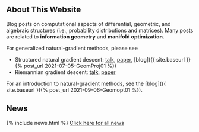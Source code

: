 ## About This Website

Blog posts on computational aspects of differential, geometric, and algebraic structures (i.e., probability distributions and matrices). Many posts are related to **information geometry** and **manifold optimization**.

For generalized natural-gradient methods, please see 
* Structured natural gradient descent: [talk](https://www.youtube.com/watch?v=vEY1ZxDJX8o&t=11s), [paper](https://arxiv.org/abs/2102.07405), [blog]({{ site.baseurl }}{% post_url 2021-07-05-GeomProj01 %})
* Riemannian gradient descent: [talk](https://www.youtube.com/watch?v=nu1hT-LExFg), [paper](https://arxiv.org/abs/2002.10060)


For an introduction to natural-gradient methods, see the [blog]({{ site.baseurl }}{% post_url 2021-09-06-Geomopt01 %}).

## News

{% include news.html %}
[Click here for all news](/news/)
